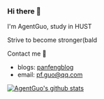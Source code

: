 ### Hi there 👋
I'm AgentGuo, study in HUST

Strive to become stronger(bald

Contact me :iphone:
* blogs: [panfengblog](https://blog.csdn.net/weixin_44338712?spm=1000.2115.3001.5343)
* email: [pf.guo@qq.com](pf.guo@qq.com)

<!--
**AgentGuo/AgentGuo** is a ✨ _special_ ✨ repository because its `README.md` (this file) appears on your GitHub profile.

Here are some ideas to get you started:

- 🔭 I’m currently working on ...
- 🌱 I’m currently learning ...
- 👯 I’m looking to collaborate on ...
- 🤔 I’m looking for help with ...
- 💬 Ask me about ...
- 📫 How to reach me: ...
- 😄 Pronouns: ...
- ⚡ Fun fact: ...
-->
[![AgentGuo's github stats](https://github-readme-stats.vercel.app/api?username=AgentGuo)](https://github.com/anuraghazra/github-readme-stats)
